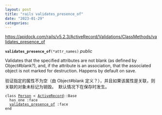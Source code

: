```yaml
---
layout: post
title: "rails validates_presence_of"
date: "2023-01-29"
categories: 
---
```

<p><a href="https://apidock.com/rails/v5.2.3/ActiveRecord/Validations/ClassMethods/validates_presence_of">https://apidock.com/rails/v5.2.3/ActiveRecord/Validations/ClassMethods/validates_presence_of</a></p>

<p><code><strong>validates_presence_of</strong>(*attr_names)</code> <em>public</em></p>

<div class="description">
<p>Validates that the specified attributes are not blank (as defined by Object#blank?), and, if the attribute is an association, that the associated object is not marked for destruction. Happens by default on save.</p>
</div>

<p>验证指定的属性不为空（由 Object#blank 定义？），并且如果该属性是关联，则关联的对象未标记为销毁。&nbsp; 默认情况下在保存时发生。</p>

<pre>
<code><tt>class <a href="https://apidock.com/rails/Person">Person</a> &lt; <a href="https://apidock.com/rails/ActiveRecord">ActiveRecord</a>::Base
  has_one :face
  <a href="https://apidock.com/rails/ActiveRecord/Validations/ClassMethods/validates_presence_of">validates_presence_of</a> :face
end</tt></code></pre>

